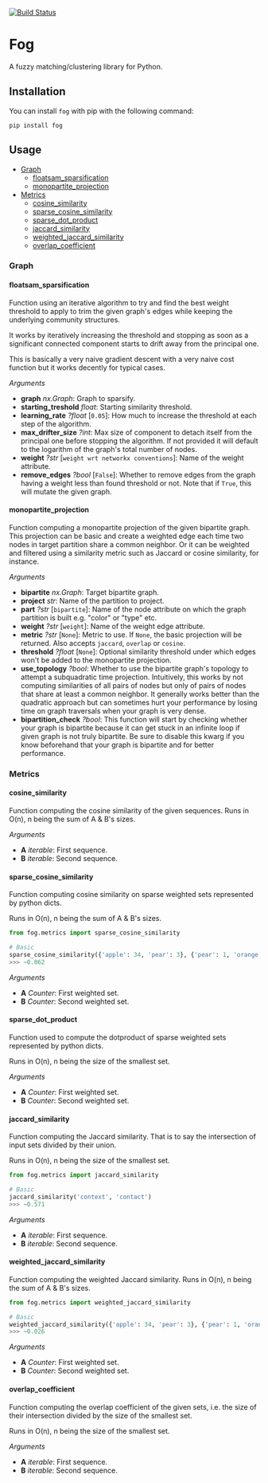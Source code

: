 [![Build Status](https://travis-ci.org/Yomguithereal/fog.svg)](https://travis-ci.org/Yomguithereal/fog)

# Fog

A fuzzy matching/clustering library for Python.

## Installation

You can install `fog` with pip with the following command:

```
pip install fog
```

## Usage

* [Graph](#graph)
  * [floatsam_sparsification](#floatsam_sparsification)
  * [monopartite_projection](#monopartite_projection)
* [Metrics](#metrics)
  * [cosine_similarity](#cosine_similarity)
  * [sparse_cosine_similarity](#sparse_cosine_similarity)
  * [sparse_dot_product](#sparse_dot_product)
  * [jaccard_similarity](#jaccard_similarity)
  * [weighted_jaccard_similarity](#weighted_jaccard_similarity)
  * [overlap_coefficient](#overlap_coefficient)

### Graph

#### floatsam_sparsification

Function using an iterative algorithm to try and find the best weight
threshold to apply to trim the given graph's edges while keeping the
underlying community structures.

It works by iteratively increasing the threshold and stopping as soon as
a significant connected component starts to drift away from the principal
one.

This is basically a very naive gradient descent with a very naive cost
function but it works decently for typical cases.

*Arguments*
* **graph** *nx.Graph*: Graph to sparsify.
* **starting_treshold** *float*: Starting similarity threshold.
* **learning_rate** *?float* [`0.05`]: How much to increase the threshold
at each step of the algorithm.
* **max_drifter_size** *?int*: Max size of component to detach itself
from the principal one before stopping the algorithm. If not
provided it will default to the logarithm of the graph's total
number of nodes.
* **weight** *?str* [`weight wrt networkx conventions`]: Name of the weight attribute.
* **remove_edges** *?bool* [`False`]: Whether to remove edges from the graph
having a weight less than found threshold or not. Note that if
`True`, this will mutate the given graph.

#### monopartite_projection

Function computing a monopartite projection of the given bipartite graph.
This projection can be basic and create a weighted edge each time two nodes
in target partition share a common neighbor. Or it can be weighted and
filtered using a similarity metric such as Jaccard or cosine similarity,
for instance.

*Arguments*
* **bipartite** *nx.Graph*: Target bipartite graph.
* **project** *str*: Name of the partition to project.
* **part** *?str* [`bipartite`]: Name of the node attribute on which the
graph partition is built e.g. "color" or "type" etc.
* **weight** *?str* [`weight`]: Name of the weight edge attribute.
* **metric** *?str* [`None`]: Metric to use. If `None`, the basic projection
will be returned. Also accepts `jaccard`, `overlap` or `cosine`.
* **threshold** *?float* [`None`]: Optional similarity threshold under which
edges won't be added to the monopartite projection.
* **use_topology** *?bool*: Whether to use the bipartite graph's
topology to attempt a subquadratic time projection. Intuitively,
this works by not computing similarities of all pairs of nodes but
only of pairs of nodes that share at least a common neighbor.
It generally works better than the quadratic approach but can
sometimes hurt your performance by losing time on graph traversals
when your graph is very dense.
* **bipartition_check** *?bool*: This function will start by checking
whether your graph is bipartite because it can get stuck in an
infinite loop if given graph is not truly bipartite. Be sure to
disable this kwarg if you know beforehand that your graph is
bipartite and for better performance.

### Metrics

#### cosine_similarity

Function computing the cosine similarity of the given sequences.
Runs in O(n), n being the sum of A & B's sizes.

*Arguments*
* **A** *iterable*: First sequence.
* **B** *iterable*: Second sequence.

#### sparse_cosine_similarity

Function computing cosine similarity on sparse weighted sets represented
by python dicts.

Runs in O(n), n being the sum of A & B's sizes.

```python
from fog.metrics import sparse_cosine_similarity

# Basic
sparse_cosine_similarity({'apple': 34, 'pear': 3}, {'pear': 1, 'orange': 1})
>>> ~0.062
```

*Arguments*
* **A** *Counter*: First weighted set.
* **B** *Counter*: Second weighted set.

#### sparse_dot_product

Function used to compute the dotproduct of sparse weighted sets represented
by python dicts.

Runs in O(n), n being the size of the smallest set.

*Arguments*
* **A** *Counter*: First weighted set.
* **B** *Counter*: Second weighted set.

#### jaccard_similarity

Function computing the Jaccard similarity. That is to say the intersection
of input sets divided by their union.

Runs in O(n), n being the size of the smallest set.

```python
from fog.metrics import jaccard_similarity

# Basic
jaccard_similarity('context', 'contact')
>>> ~0.571
```

*Arguments*
* **A** *iterable*: First sequence.
* **B** *iterable*: Second sequence.

#### weighted_jaccard_similarity

Function computing the weighted Jaccard similarity.
Runs in O(n), n being the sum of A & B's sizes.

```python
from fog.metrics import weighted_jaccard_similarity

# Basic
weighted_jaccard_similarity({'apple': 34, 'pear': 3}, {'pear': 1, 'orange': 1})
>>> ~0.026
```

*Arguments*
* **A** *Counter*: First weighted set.
* **B** *Counter*: Second weighted set.

#### overlap_coefficient

Function computing the overlap coefficient of the given sets, i.e. the size
of their intersection divided by the size of the smallest set.

Runs in O(n), n being the size of the smallest set.

*Arguments*
* **A** *iterable*: First sequence.
* **B** *iterable*: Second sequence.
